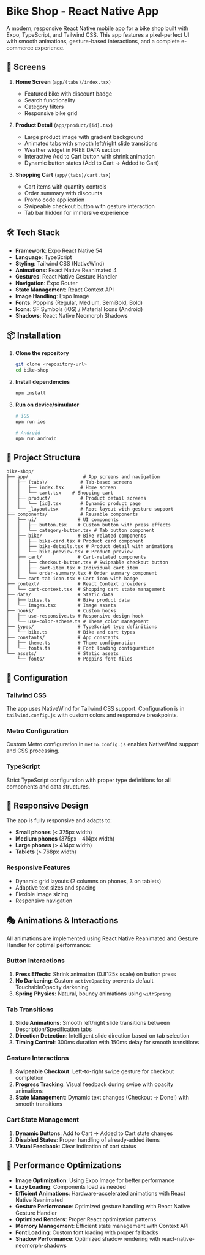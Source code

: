 # Bike Shop - React Native App

A modern, responsive React Native mobile app for a bike shop built with Expo, TypeScript, and Tailwind CSS. This app features a pixel-perfect UI with smooth animations, gesture-based interactions, and a complete e-commerce experience.

## 📱 Screens

1. **Home Screen** (`app/(tabs)/index.tsx`)
   - Featured bike with discount badge
   - Search functionality
   - Category filters
   - Responsive bike grid

2. **Product Detail** (`app/product/[id].tsx`)
   - Large product image with gradient background
   - Animated tabs with smooth left/right slide transitions
   - Weather widget in FREE DATA section
   - Interactive Add to Cart button with shrink animation
   - Dynamic button states (Add to Cart → Added to Cart)

3. **Shopping Cart** (`app/(tabs)/cart.tsx`)
   - Cart items with quantity controls
   - Order summary with discounts
   - Promo code application
   - Swipeable checkout button with gesture interaction
   - Tab bar hidden for immersive experience

## 🛠 Tech Stack

- **Framework**: Expo React Native 54
- **Language**: TypeScript
- **Styling**: Tailwind CSS (NativeWind)
- **Animations**: React Native Reanimated 4
- **Gestures**: React Native Gesture Handler
- **Navigation**: Expo Router
- **State Management**: React Context API
- **Image Handling**: Expo Image
- **Fonts**: Poppins (Regular, Medium, SemiBold, Bold)
- **Icons**: SF Symbols (iOS) / Material Icons (Android)
- **Shadows**: React Native Neomorph Shadows

## 📦 Installation

1. **Clone the repository**
   ```bash
   git clone <repository-url>
   cd bike-shop
   ```

2. **Install dependencies**
   ```bash
   npm install
   ```

3. **Run on device/simulator**
   ```bash
   # iOS
   npm run ios
   
   # Android
   npm run android
   ```

## 📁 Project Structure

```
bike-shop/
├── app/                    # App screens and navigation
│   ├── (tabs)/            # Tab-based screens
│   │   ├── index.tsx      # Home screen
│   │   └── cart.tsx    # Shopping cart
│   ├── product/           # Product detail screens
│   │   └── [id].tsx       # Dynamic product page
│   └── _layout.tsx        # Root layout with gesture support
├── components/            # Reusable components
│   ├── ui/               # UI components
│   │   ├── button.tsx    # Custom button with press effects
│   │   └── category-button.tsx # Tab button component
│   ├── bike/             # Bike-related components
│   │   ├── bike-card.tsx # Product card component
│   │   ├── bike-details.tsx # Product detail with animations
│   │   └── bike-preview.tsx # Product preview
│   ├── cart/             # Cart-related components
│   │   ├── checkout-button.tsx # Swipeable checkout button
│   │   ├── cart-item.tsx # Individual cart item
│   │   └── order-summary.tsx # Order summary component
│   └── cart-tab-icon.tsx # Cart icon with badge
├── context/              # React Context providers
│   └── cart-context.tsx  # Shopping cart state management
├── data/                 # Static data
│   ├── bikes.ts          # Bike product data
│   └── images.tsx        # Image assets
├── hooks/                # Custom hooks
│   ├── use-responsive.ts # Responsive design hook
│   └── use-color-scheme.ts # Theme color management
├── types/                # TypeScript type definitions
│   └── bike.ts           # Bike and cart types
├── constants/            # App constants
│   ├── theme.ts          # Theme configuration
│   └── fonts.ts          # Font loading configuration
└── assets/               # Static assets
    └── fonts/            # Poppins font files
```

## 🔧 Configuration

### Tailwind CSS
The app uses NativeWind for Tailwind CSS support. Configuration is in `tailwind.config.js` with custom colors and responsive breakpoints.

### Metro Configuration
Custom Metro configuration in `metro.config.js` enables NativeWind support and CSS processing.

### TypeScript
Strict TypeScript configuration with proper type definitions for all components and data structures.

## 📱 Responsive Design

The app is fully responsive and adapts to:
- **Small phones** (< 375px width)
- **Medium phones** (375px - 414px width)
- **Large phones** (> 414px width)
- **Tablets** (> 768px width)

### Responsive Features
- Dynamic grid layouts (2 columns on phones, 3 on tablets)
- Adaptive text sizes and spacing
- Flexible image sizing
- Responsive navigation

## 🎭 Animations & Interactions

All animations are implemented using React Native Reanimated and Gesture Handler for optimal performance:

### Button Interactions
1. **Press Effects**: Shrink animation (0.8125x scale) on button press
2. **No Darkening**: Custom `activeOpacity` prevents default TouchableOpacity darkening
3. **Spring Physics**: Natural, bouncy animations using `withSpring`

### Tab Transitions
1. **Slide Animations**: Smooth left/right slide transitions between Description/Specification tabs
2. **Direction Detection**: Intelligent slide direction based on tab selection
3. **Timing Control**: 300ms duration with 150ms delay for smooth transitions

### Gesture Interactions
1. **Swipeable Checkout**: Left-to-right swipe gesture for checkout completion
2. **Progress Tracking**: Visual feedback during swipe with opacity animations
3. **State Management**: Dynamic text changes (Checkout → Done!) with smooth transitions

### Cart State Management
1. **Dynamic Buttons**: Add to Cart → Added to Cart state changes
2. **Disabled States**: Proper handling of already-added items
3. **Visual Feedback**: Clear indication of cart status

## 🚀 Performance Optimizations

- **Image Optimization**: Using Expo Image for better performance
- **Lazy Loading**: Components load as needed
- **Efficient Animations**: Hardware-accelerated animations with React Native Reanimated
- **Gesture Performance**: Optimized gesture handling with React Native Gesture Handler
- **Optimized Renders**: Proper React optimization patterns
- **Memory Management**: Efficient state management with Context API
- **Font Loading**: Custom font loading with proper fallbacks
- **Shadow Performance**: Optimized shadow rendering with react-native-neomorph-shadows
